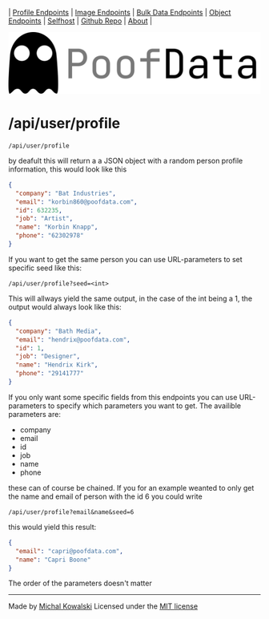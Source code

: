 | [Profile Endpoints](./Personal.md)  | [Image Endpoints](./Images.md)  | [Bulk Data Endpoints](./Bulk.md) | [Object Endpoints](./Object.md)  | [Selfhost](./Selfhost.md) | [Github Repo](https://github.com/imkowalski/PoofData) | [About](./About.md) |

![img](./img/PoofData.png)

# /api/user/profile
````
/api/user/profile
````
by deafult this will return a a JSON object with a random person profile information, this would look like this
````json
{
  "company": "Bat Industries",
  "email": "korbin860@poofdata.com",
  "id": 632235,
  "job": "Artist",
  "name": "Korbin Knapp",
  "phone": "62302978"
}
````
If you want to get the same person you can use URL-parameters to set specific seed like this:
````
/api/user/profile?seed=<int>
````
This will allways yield the same output, in the case of the int being a 1, the output would always look like this:
````json
{
  "company": "Bath Media",
  "email": "hendrix@poofdata.com",
  "id": 1,
  "job": "Designer",
  "name": "Hendrix Kirk",
  "phone": "29141777"
}
````
If you only want some specific fields from this endpoints you can use URL-parameters to specify which parameters you want to get. The availible parameters are:
- company
- email
- id 
- job
- name
- phone

these can of course be chained. If you for an example weanted to only get the name and email of person with the id 6 you could write
````
/api/user/profile?email&name&seed=6
````
this would yield this result:
````json
{
  "email": "capri@poofdata.com",
  "name": "Capri Boone"
}
````
The order of the parameters doesn't matter


_____
Made by [Michal Kowalski](https://github.com/imkowalski)
Licensed under the [MIT license](https://opensource.org/license/mit/)